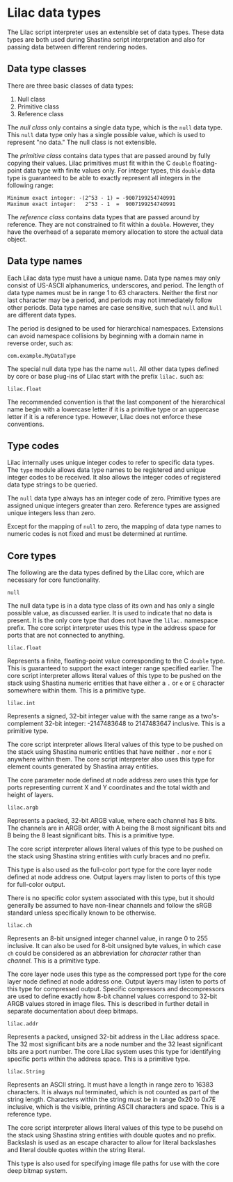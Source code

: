# Lilac data types

The Lilac script interpreter uses an extensible set of data types.  These data types are both used during Shastina script interpretation and also for passing data between different rendering nodes.

## Data type classes

There are three basic classes of data types:

1. Null class
2. Primitive class
3. Reference class

The _null class_ only contains a single data type, which is the `null` data type.  This `null` data type only has a single possible value, which is used to represent "no data."  The null class is not extensible.

The _primitive class_ contains data types that are passed around by fully copying their values.  Lilac primitives must fit within the C `double` floating-point data type with finite values only.  For integer types, this `double` data type is guaranteed to be able to exactly represent all integers in the following range:

    Minimum exact integer: -(2^53 - 1) = -9007199254740991
    Maximum exact integer:   2^53 - 1  =  9007199254740991

The _reference class_ contains data types that are passed around by reference.  They are not constrained to fit within a `double`.  However, they have the overhead of a separate memory allocation to store the actual data object.

## Data type names

Each Lilac data type must have a unique name.  Data type names may only consist of US-ASCII alphanumerics, underscores, and period.  The length of data type names must be in range 1 to 63 characters.  Neither the first nor last character may be a period, and periods may not immediately follow other periods.  Data type names are case sensitive, such that `null` and `Null` are different data types.

The period is designed to be used for hierarchical namespaces.  Extensions can avoid namespace collisions by beginning with a domain name in reverse order, such as:

    com.example.MyDataType

The special null data type has the name `null`.  All other data types defined by core or base plug-ins of Lilac start with the prefix `lilac.` such as:

    lilac.float

The recommended convention is that the last component of the hierarchical name begin with a lowercase letter if it is a primitive type or an uppercase letter if it is a reference type.  However, Lilac does not enforce these conventions.

## Type codes

Lilac internally uses unique integer codes to refer to specific data types.  The `type` module allows data type names to be registered and unique integer codes to be received.  It also allows the integer codes of registered data type strings to be queried.

The `null` data type always has an integer code of zero.  Primitive types are assigned unique integers greater than zero.  Reference types are assigned unique integers less than zero.

Except for the mapping of `null` to zero, the mapping of data type names to numeric codes is not fixed and must be determined at runtime.

## Core types

The following are the data types defined by the Lilac core, which are necessary for core functionality.

    null

The null data type is in a data type class of its own and has only a single possible value, as discussed earlier.  It is used to indicate that no data is present.  It is the only core type that does not have the `lilac.` namespace prefix.  The core script interpreter uses this type in the address space for ports that are not connected to anything.

    lilac.float

Represents a finite, floating-point value corresponding to the C `double` type.  This is guaranteed to support the exact integer range specified earlier.  The core script interpreter allows literal values of this type to be pushed on the stack using Shastina numeric entities that have either a `.` or `e` or `E` character somewhere within them.  This is a primitive type.

    lilac.int

Represents a signed, 32-bit integer value with the same range as a two's-complement 32-bit integer:  -2147483648 to 2147483647 inclusive.  This is a primitive type.

The core script interpreter allows literal values of this type to be pushed on the stack using Shastina numeric entities that have neither `.` nor `e` nor `E` anywhere within them.  The core script interpreter also uses this type for element counts generated by Shastina array entities.

The core parameter node defined at node address zero uses this type for ports representing current X and Y coordinates and the total width and height of layers.

    lilac.argb

Represents a packed, 32-bit ARGB value, where each channel has 8 bits.  The channels are in ARGB order, with A being the 8 most significant bits and B being the 8 least significant bits.  This is a primitive type.

The core script interpreter allows literal values of this type to be pushed on the stack using Shastina string entities with curly braces and no prefix.

This type is also used as the full-color port type for the core layer node defined at node address one.  Output layers may listen to ports of this type for full-color output.

There is no specific color system associated with this type, but it should generally be assumed to have non-linear channels and follow the sRGB standard unless specifically known to be otherwise.

    lilac.ch

Represents an 8-bit unsigned integer channel value, in range 0 to 255 inclusive.  It can also be used for 8-bit unsigned byte values, in which case `ch` could be considered as an abbreviation for _character_ rather than _channel._  This is a primitive type.

The core layer node uses this type as the compressed port type for the core layer node defined at node address one.  Output layers may listen to ports of this type for compressed output.  Specific compressors and decompressors are used to define exactly how 8-bit channel values correspond to 32-bit ARGB values stored in image files.  This is described in further detail in separate documentation about deep bitmaps.

    lilac.addr

Represents a packed, unsigned 32-bit address in the Lilac address space.  The 32 most significant bits are a node number and the 32 least significant bits are a port number.  The core Lilac system uses this type for identifying specific ports within the address space.  This is a primitive type.

    lilac.String

Represents an ASCII string.  It must have a length in range zero to 16383 characters.  It is always nul terminated, which is not counted as part of the string length.  Characters within the string must be in range 0x20 to 0x7E inclusive, which is the visible, printing ASCII characters and space.  This is a reference type.

The core script interpreter allows literal values of this type to be pusehd on the stack using Shastina string entities with double quotes and no prefix.  Backslash is used as an escape character to allow for literal backslashes and literal double quotes within the string literal.

This type is also used for specifying image file paths for use with the core deep bitmap system.
